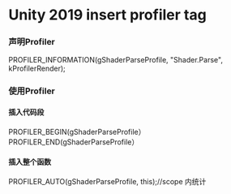 # Unity 2019 insert profiler tag

### 声明Profiler

PROFILER\_INFORMATION\(gShaderParseProfile, "Shader.Parse", kProfilerRender\);

### 使用Profiler

#### 插入代码段

PROFILER\_BEGIN\(gShaderParseProfile）PROFILER\_END\(gShaderParseProfile）

#### 插入整个函数

PROFILER\_AUTO\(gShaderParseProfile, this\);//scope 内统计



